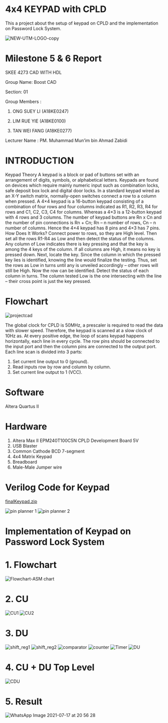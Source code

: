# 4x4 KEYPAD with CPLD
This a project about the setup of keypad on CPLD and the implementation on Password Lock System.

![NEW-UTM-LOGO-copy](https://user-images.githubusercontent.com/87567016/126034256-73a81f2b-0cd6-4e57-a9a4-7f39ac7daefa.jpg)

# Milestone 5 & 6 Report

SKEE 4273 CAD WITH HDL 

Group Name: Boost CAD

Section: 01

Group Members : 	

1. ONG SUEY LI	(A18KE0247)

2. LIM RUE YIE	(A18KE0100)

3. TAN WEI FANG	(A18KE0277)

Lecturer Name : PM. Muhammad Mun’im bin Ahmad Zabidi

# INTRODUCTION

Keypad Theory
A keypad is a block or pad of buttons set with an arrangement of digits, symbols, or alphabetical letters.  Keypads are found on devices which require mainly numeric input such as combination locks, safe deposit box lock and digital door locks. In a standard keypad wired as an X-Y switch matrix, normally-open switches connect a row to a column when pressed. A 4×4 keypad is a 16-button keypad consisting of a combination of four rows and four columns indicated as R1, R2, R3, R4 for rows and C1, C2, C3, C4 for columns. Whereas a 4×3 is a 12-button keypad with 4 rows and 3 columns. The number of keypad buttons are Rn x Cn and the number of pin connections is Rn + Cn; Rn – n number of rows, Cn – n number of columns. Hence the 4×4 keypad has 8 pins and 4×3 has 7 pins. 
How Does It Works?
Connect power to rows, so they are High level. Then set all the rows R1-R4 as Low and then detect the status of the columns. Any column of Low indicates there is key pressing and that the key is among the 4 keys of the column. If all columns are High, it means no key is pressed down.
Next, locate the key. Since the column in which the pressed key lies is identified, knowing the line would finalize the testing. Thus, set the rows as Low in turns until any is unveiled accordingly – other rows will still be High.
Now the row can be identified. Detect the status of each column in turns. The column tested Low is the one intersecting with the line – their cross point is just the key pressed.
  
# Flowchart
![projectcad](https://user-images.githubusercontent.com/87567016/126034267-19e82923-f773-4aa9-8aee-6ac2c4e826dd.jpg)

The global clock for CPLD is 50MHz, a prescaler is required to read the data with slower speed. Therefore, the keypad is scanned at a slow clock of 10Hz as. At every positive edge, the loop of scans keypad happens horizontally, each line in every cycle. The row pins should be connected to the input port and then the column pins are connected to the output port. Each line scan is divided into 3 parts:
  1) Set current line output to 0 (ground).
  2) Read inputs row by row and column by column.
  3) Set current line output to 1 (VCC).

# Software
Altera Quartus II

# Hardware
1. Altera Max II EPM240T100C5N CPLD Development Board 5V
2. USB Blaster
3. Common Cathode BCD 7-segment
4. 4x4 Matrix Keypad
5. Breadboard
6. Male-Male Jumper wire

# Verilog Code for Keypad 
[finalKeypad.zip](https://github.com/BOOSTCAD/KEYPADwithCPLD/files/6834611/finalKeypad.zip)

![pin planner 1](https://user-images.githubusercontent.com/87567016/126037687-47eb1786-3a43-48a0-abee-fbace357c03b.jpeg)
![pin planner 2](https://user-images.githubusercontent.com/87567016/126037691-82ac7ce8-5517-4ade-ab35-25584cdcb8bc.jpeg)

# Implementation of Keypad on Password Lock System
# 1. Flowchart 
![Flowchart-ASM chart](https://user-images.githubusercontent.com/87567016/126037876-7f08659b-248e-44fe-b690-0dc56a99466d.png)


# 2. CU
![CU1](https://user-images.githubusercontent.com/87567016/126038207-591f4950-888a-435c-a10e-fd48e0f0091a.PNG)
![CU2](https://user-images.githubusercontent.com/87567016/126038181-7f86b80b-cf7a-44b6-90f0-8ee005480afd.PNG)



# 3. DU 
![shift_reg1](https://user-images.githubusercontent.com/87567016/126037888-42bca0ed-d314-4233-8009-f84f25f7edba.PNG)
![shift_reg2](https://user-images.githubusercontent.com/87567016/126037893-db9b3f6b-3cd0-4903-a990-96202143b9aa.PNG)
![comparator](https://user-images.githubusercontent.com/87567016/126038020-9550fb96-077c-466f-b02d-b7729e6de156.PNG)
![counter](https://user-images.githubusercontent.com/87567016/126038066-54b01b11-fd76-462c-966d-e7d46643edbe.PNG)
![Timer](https://user-images.githubusercontent.com/87567016/126038027-be1778df-cffe-48e1-99c7-7dd643713ec1.PNG)
![DU](https://user-images.githubusercontent.com/87567016/126038033-5e72fe09-4abf-4900-a12a-3c19ab3cdf27.PNG)



# 4. CU + DU Top Level
![CDU](https://user-images.githubusercontent.com/87567016/126037626-06fbf6f0-1e89-4390-b55d-7bad3224dcde.PNG)

# 5. Result 
![WhatsApp Image 2021-07-17 at 20 56 28](https://user-images.githubusercontent.com/87567016/126037660-6ec100b0-1242-4b46-9163-fb54b50e6e08.jpeg)

